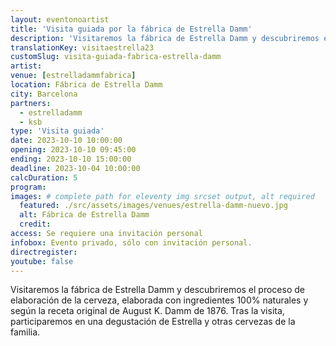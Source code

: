 ```yaml
---
layout: eventonoartist
title: 'Visita guiada por la fábrica de Estrella Damm'
description: 'Visitaremos la fábrica de Estrella Damm y descubriremos el proceso de elaboración de la cerveza, elaborada con ingredientes 100% naturales y según la receta original de August K. Damm de 1876.'
translationKey: visitaestrella23
customSlug: visita-guiada-fabrica-estrella-damm
artist:
venue: [estrelladammfabrica]
location: Fábrica de Estrella Damm
city: Barcelona
partners:
  - estrelladamm
  - ksb
type: 'Visita guiada'
date: 2023-10-10 10:00:00
opening: 2023-10-10 09:45:00
ending: 2023-10-10 15:00:00
deadline: 2023-10-04 10:00:00
calcDuration: 5
program:
images: # complete path for eleventy img srcset output, alt required
  featured: ./src/assets/images/venues/estrella-damm-nuevo.jpg
  alt: Fábrica de Estrella Damm
  credit:
access: Se requiere una invitación personal
infobox: Evento privado, sólo con invitación personal.
directregister:
youtube: false
---
```


Visitaremos la fábrica de Estrella Damm y descubriremos el proceso de elaboración de la cerveza, elaborada con ingredientes 100% naturales y según la receta original de August K. Damm de 1876. Tras la visita, participaremos en una degustación de Estrella y otras cervezas de la familia.
